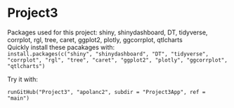 # Project3
Packages used for this project: shiny, shinydashboard, DT, tidyverse, corrplot, rgl, tree, caret, ggplot2, plotly, ggcorrplot, qtlcharts  
Quickly install these pacakages with:   
    ```
    install.packages(c("shiny", "shinydashboard", "DT", "tidyverse", "corrplot", "rgl", "tree", "caret", "ggplot2", "plotly", "ggcorrplot", "qtlcharts")
    ```
 
Try it with:   
```
runGitHub("Project3", "apolanc2", subdir = "Project3App", ref = "main")
```
